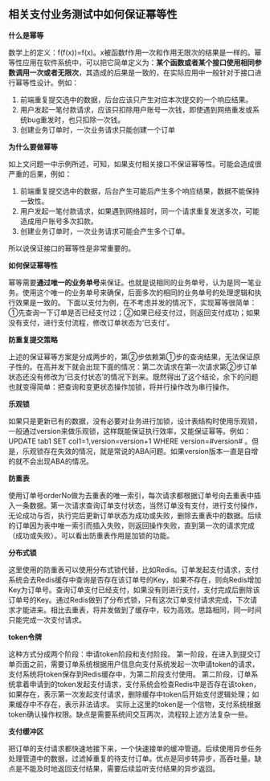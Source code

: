 ## 相关支付业务测试中如何保证幂等性

**什么是幂等**

数学上的定义：f(f(x))=f(x)。x被函数f作用一次和作用无限次的结果是一样的。幂等性应用在软件系统中，可以把它简单定义为：**某个函数或者某个接口使用相同参数调用一次或者无限次**，其造成的后果是一致的，在实际应用中一般针对于接口进行幂等性设计。例如：

1. 前端重复提交选中的数据，后台应该只产生对应本次提交的一个响应结果。
2. 用户发起一笔付款请求，应该只扣除用户账号一次钱，即使遇到网络重发或系统bug重发时，也只扣除一次钱。
3. 创建业务订单时，一次业务请求只能创建一个订单

 **为什么要做幂等**

如上文问题一中示例所述，可知，如果支付相关接口不保证幂等性。可能会造成很严重的后果，例如：

1. 前端重复提交选中的数据，后台产生可能后产生多个响应结果，数据不能保持一致性。
2. 用户发起一笔付款请求，如果遇到网络超时，同一个请求重复发送多次，可能造成用户账号多次扣款。
3. 创建业务订单时，一次业务请求可能会产生多个订单。

  所以说保证接口的幂等性是非常重要的。

**如何保证幂等性**

幂等需要**通过唯一的业务单号**来保证。也就是说相同的业务单号，认为是同一笔业务。使用这个唯一的业务单号来确保，后面多次的相同的业务单号的处理逻辑和执行效果是一致的。 下面以支付为例，在不考虑并发的情况下，实现幂等很简单：①先查询一下订单是否已经支付过；②如果已经支付过，则返回支付成功；如果没有支付，进行支付流程，修改订单状态为‘已支付’。

**防重复提交策略**

上述的保证幂等方案是分成两步的，第②步依赖第①步的查询结果，无法保证原子性的。在高并发下就会出现下面的情况：第二次请求在第一次请求第②步订单状态还没有修改为‘已支付状态’的情况下到来。既然得出了这个结论，余下的问题也就变得简单：把查询和变更状态操作加锁，将并行操作改为串行操作。

**乐观锁**

如果只是更新已有的数据，没有必要对业务进行加锁，设计表结构时使用乐观锁，一般通过version来做乐观锁，这样既能保证执行效率，又能保证幂等。例如： UPDATE tab1 SET col1=1,version=version+1 WHERE version=#version# 。但是，乐观锁存在失效的情况，就是常说的ABA问题。如果version版本一直是自增的就不会出现ABA的情况。

**防重表**

使用订单号orderNo做为去重表的唯一索引，每次请求都根据订单号向去重表中插入一条数据。第一次请求查询订单支付状态，当然订单没有支付，进行支付操作，无论成功与否，执行完后更新订单状态为成功或失败，删除去重表中的数据。后续的订单因为表中唯一索引而插入失败，则返回操作失败，直到第一次的请求完成（成功或失败）。可以看出防重表作用是加锁的功能。

**分布式锁**

这里使用的防重表可以使用分布式锁代替，比如Redis。订单发起支付请求，支付系统会去Redis缓存中查询是否存在该订单号的Key，如果不存在，则向Redis增加Key为订单号。查询订单支付已经支付，如果没有则进行支付，支付完成后删除该订单号的Key。通过Redis做到了分布式锁，只有这次订单支付请求完成，下次请求才能进来。相比去重表，将并发做到了缓存中，较为高效。思路相同，同一时间只能完成一次支付请求。 

**token令牌**

这种方式分成两个阶段：申请token阶段和支付阶段。 第一阶段，在进入到提交订单页面之前，需要订单系统根据用户信息向支付系统发起一次申请token的请求，支付系统将token保存到Redis缓存中，为第二阶段支付使用。 第二阶段，订单系统拿着申请到的token发起支付请求，支付系统会检查Redis中是否存在该token，如果存在，表示第一次发起支付请求，删除缓存中token后开始支付逻辑处理；如果缓存中不存在，表示非法请求。 实际上这里的token是一个信物，支付系统根据token确认操作权限。缺点是需要系统间交互两次，流程较上述方法复杂一些。 

**支付缓冲区**

把订单的支付请求都快速地接下来，一个快速接单的缓冲管道。后续使用异步任务处理管道中的数据，过滤掉重复的待支付订单。优点是同步转异步，高吞吐量。缺点是不能及时地返回支付结果，需要后续监听支付结果的异步返回。

 